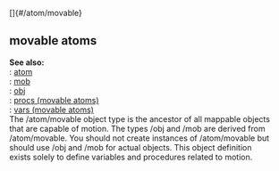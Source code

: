 []{#/atom/movable}    
## movable atoms    
**See also:**    
:   [atom](/ref/atom.md)    
:   [mob](/ref/mob.md)    
:   [obj](/ref/obj.md)    
:   [procs (movable atoms)](/ref/atom/movable/proc.md)    
:   [vars (movable atoms)](/ref/atom/movable/var.md)    
The /atom/movable object type is the ancestor of all mappable objects    
that are capable of motion. The types /obj and /mob are derived from    
/atom/movable. You should not create instances of /atom/movable but    
should use /obj and /mob for actual objects. This object definition    
exists solely to define variables and procedures related to motion.  